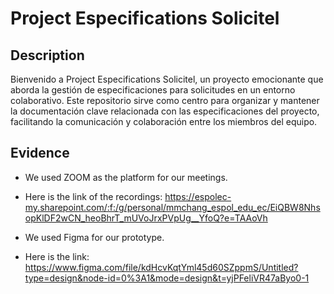 # Project Especifications Solicitel


## Description

Bienvenido a Project Especifications Solicitel, un proyecto emocionante que aborda la gestión de especificaciones para solicitudes en un entorno colaborativo. Este repositorio sirve como centro para organizar y mantener la documentación clave relacionada con las especificaciones del proyecto, facilitando la comunicación y colaboración entre los miembros del equipo.

## Evidence

- We used ZOOM as the platform for our meetings.
- Here is the link of the recordings: https://espolec-my.sharepoint.com/:f:/g/personal/mmchang_espol_edu_ec/EiQBW8NhsopKlDF2wCN_heoBhrT_mUVoJrxPVpUg__YfoQ?e=TAAoVh


- We used Figma for our prototype.
- Here is the link: https://www.figma.com/file/kdHcvKqtYml45d60SZppmS/Untitled?type=design&node-id=0%3A1&mode=design&t=yjPFeliVR47aByo0-1

